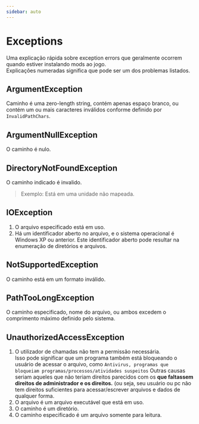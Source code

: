 ```yaml
---
sidebar: auto
---
```


# Exceptions
Uma explicação rápida sobre exception errors que geralmente ocorrem quando estiver instalando mods ao jogo.  
Explicações numeradas significa que pode ser um dos problemas listados.

## ArgumentException
Caminho é uma zero-length string, contém apenas espaço branco, ou contém um ou mais caracteres inválidos conforme definido por `InvalidPathChars`.

## ArgumentNullException
O caminho é nulo.

## DirectoryNotFoundException
O caminho indicado é invalido.
> Exemplo: Está em uma unidade não mapeada.

## IOException
1. O arquivo especificado está em uso.
2. Há um identificador aberto no arquivo, e o sistema operacional é Windows XP ou anterior. Este identificador aberto pode resultar na enumeração de diretórios e arquivos.

## NotSupportedException
O caminho está em um formato inválido.

## PathTooLongException
O caminho especificado, nome do arquivo, ou ambos excedem o comprimento máximo definido pelo sistema.

## UnauthorizedAccessException
1. O utilizador de chamadas não tem a permissão necessária.  
   Isso pode significar que um programa também está bloqueando o usuário de acessar o arquivo, como `Antivirus, programas que bloqueiam programas/processos/atividades suspeitos` Outras causas seriam aqueles que não teriam direitos parecidos com os **que faltassem direitos de administrador e os direitos.** (ou seja, seu usuário ou pc não tem direitos suficientes para acessar/escrever arquivos e dados de qualquer forma.
2. O arquivo é um arquivo executável que está em uso.
3. O caminho é um diretório.
4. O caminho especificado é um arquivo somente para leitura.

